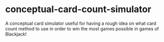 # conceptual-card-count-simulator
A conceptual card simulator useful for having a rough idea on what card count method to use in order to win the most games possible in games of Blackjack!
